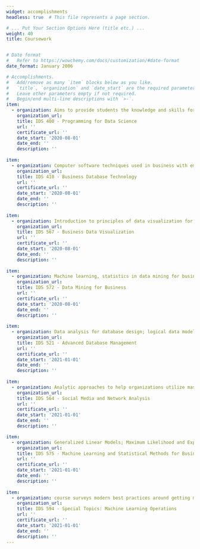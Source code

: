 ```yaml
---
widget: accomplishments
headless: true  # This file represents a page section.

# ... Put Your Section Options Here (title etc.) ...
weight: 40
title: Coursework


# Date format
#   Refer to https://wowchemy.com/docs/customization/#date-format
date_format: January 2006

# Accomplishments.
#   Add/remove as many `item` blocks below as you like.
#   `title`, `organization` and `date_start` are the required parameters.
#   Leave other parameters empty if not required.
#   Begin/end multi-line descriptions with `>-`.
item:
  - organization: Aims to provide students the knowledge and skills for designing and developing data science applications in various business areas, using a language such as Python. Focuses on programming constructs and use of functions and packages.
    organization_url:
    title: IDS 400 - Programming for Data Science
    url: ''
    certificate_url: ''
    date_start: '2020-08-01'
    date_end: ''
    description: ''
    
item: 
  - organization: Computer software techniques used in business with emphasis on information management and database management systems. Data management and analysis. Major types of database management systems, query languages.
    organization_url:
    title: IDS 410 - Business Database Technology
    url: ''
    certificate_url: ''
    date_start: '2020-08-01'
    date_end: ''
    description: ''
    
item:
  - organization: Introduction to principles of data visualization for business and the optimal presentation of analytics results. 
    organization_url:
    title: IDS 567 - Business Data Visualization
    url: ''
    certificate_url: ''
    date_start: '2020-08-01'
    date_end: ''
    description: ''
    
item:
  - organization: Machine learning, statistics in data mining for business insights. Prediction, classification, trees, random forests, boosting, clustering, regularization, SVM, recommender systems, neural nets, text mining. Application to varied business contexts.
    organization_url:
    title: IDS 572 - Data Mining for Business
    url: ''
    certificate_url: ''
    date_start: '2020-08-01'
    date_end: ''
    description: ''
    
item:
  - organization: Data analysis for database design; logical data modeling, transaction modeling; implementation models; physical database design; database tuning and performance evaluation; database decomposition; distributed database; database security. 
    organization_url:
    title: IDS 521 - Advanced Database Management
    url: ''
    certificate_url: ''
    date_start: '2021-01-01'
    date_end: ''
    description: ''
    
item:    
  - organization: Analytic approaches to help organizations utilize massive social media data for making informed business decisions; sentiment identification; social network analysis; customer behavior analysis, social advertising using machine learning methods.
    organization_url:
    title: IDS 564 - Social Media and Network Analysis
    url: ''
    certificate_url: ''
    date_start: '2021-01-01'
    date_end: ''
    description: ''

item:
  - organization: Generalized Linear Models; Maximum Likelihood and Expectation Maximization; Sampling; Factor Analysis; Support Vector Machines; Random Forests; Boosting; Time Series Analysis; Sampling and Optimization. 
    organization_url:
    title: IDS 575 - Machine Learning and Statistical Methods for Business Analytics
    url: ''
    certificate_url: ''
    date_start: '2021-01-01'
    date_end: ''
    description: ''
    
item:    
  - organization: course surveys modern best practices around getting machine learning (ML) models into production. It continues where IDS 572 and IDS 575 left off, which is to learn multiple ways of operationalizing machine learning workflows and models in the context of the larger business end-goals. The course is complementary to IDS 561. We will gain a better understanding of strategies for model management, monitoring and deployment. We will also intertwine these topics with online experimentation techniques (A/B testing) and software engineering ideas such as version control, containerization, and continuous integration/continuous deployment.
    organization_url:
    title: IDS 594 - Special Topics: Machine Learning Operations
    url: ''
    certificate_url: ''
    date_start: '2021-01-01'
    date_end: ''
    description: ''
---
```


